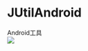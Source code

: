 # JUtilAndroid
Android工具  
 [![](https://jitpack.io/v/WangLavida/JUtilAndroid.svg)](https://jitpack.io/#WangLavida/JUtilAndroid)
